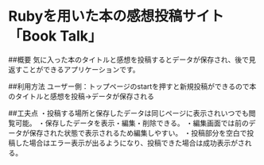 # Rubyを用いた本の感想投稿サイト「Book Talk」

##概要
気に入った本のタイトルと感想を投稿するとデータが保存され、後で見返すことができるアプリケーションです。

##利用方法
ユーザー側：トップページのstartを押すと新規投稿ができるので本のタイトルと感想を投稿→データが保存される

##工夫点
・投稿する場所と保存したデータは同じページに表示されいつでも閲覧可能。
・保存したデータを表示・編集・削除できる。
・編集画面では前のデータが保存された状態で表示されるため編集しやすい。
・投稿部分を空白で投稿した場合はエラー表示が出るようになり、投稿できた場合は成功表示がされる。
